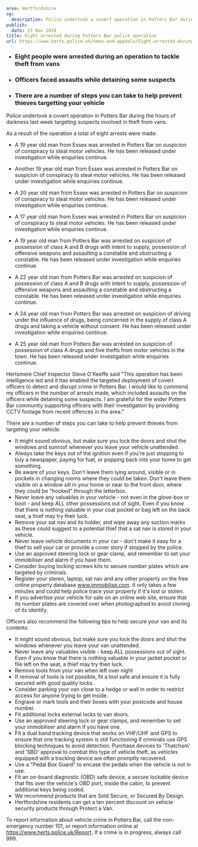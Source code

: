 ```yaml
area: Hertfordshire
og:
  description: Police undertook a covert operation in Potters Bar during the hours of darkness last week targeting suspects involved in theft from vans.
publish:
  date: 13 Nov 2018
title: Eight arrested during Potters Bar police operation
url: https://www.herts.police.uk/news-and-appeals/Eight-arrested-during-Potters-Bar-police-operation-2074MD
```

* ### Eight people were arrested during an operation to tackle theft from vans

 * ### Officers faced assaults while detaining some suspects

 * ### There are a number of steps you can take to help prevent thieves targetting your vehicle

Police undertook a covert operation in Potters Bar during the hours of darkness last week targeting suspects involved in theft from vans.

As a result of the operation a total of eight arrests were made:

 * A 19 year old man from Essex was arrested in Potters Bar on suspicion of conspiracy to steal motor vehicles. He has been released under investigation while enquiries continue.
 * Another 19 year old man from Essex was arrested in Potters Bar on suspicion of conspiracy to steal motor vehicles. He has been released under investigation while enquiries continue.
 * A 20 year old man from Essex was arrested in Potters Bar on suspicion of conspiracy to steal motor vehicles. He has been released under investigation while enquiries continue.

 * A 17 year old man from Essex was arrested in Potters Bar on suspicion of conspiracy to steal motor vehicles. He has been released under investigation while enquiries continue.
 * A 19 year old man from Potters Bar was arrested on suspicion of possession of class A and B drugs with intent to supply, possession of offensive weapons and assaulting a constable and obstructing a constable. He has been released under investigation while enquiries continue.

 * A 22 year old man from Potters Bar was arrested on suspicion of possession of class A and B drugs with intent to supply, possession of offensive weapons and assaulting a constable and obstructing a constable. He has been released under investigation while enquiries continue.
 * A 24 year old man from Potters Bar was arrested on suspicion of driving under the influence of drugs, being concerned in the supply of class A drugs and taking a vehicle without consent. He has been released under investigation while enquiries continue.
 * A 25 year old man from Potters Bar was arrested on suspicion of possession of class A drugs and five thefts from motor vehicles in the town. He has been released under investigation while enquiries continue.

Hertsmere Chief Inspector Steve O'Keeffe said "This operation has been intelligence led and it has enabled the targeted deployment of covert officers to detect and disrupt crime in Potters Bar. I would like to commend my officers in the number of arrests made, which included assaults on the officers while detaining some suspects. I am grateful for the wider Potters Bar community supporting officers with their investigation by providing CCTV footage from recent offences in the area."

There are a number of steps you can take to help prevent thieves from targeting your vehicle:

 * It might sound obvious, but make sure you lock the doors and shut the windows and sunroof whenever you leave your vehicle unattended.
 * Always take the keys out of the ignition even if you're just stopping to buy a newspaper, paying for fuel, or popping back into your home to get something.
 * Be aware of your keys. Don't leave them lying around, visible or in pockets in changing rooms where they could be taken. Don't leave them visible on a window sill in your home or near to the front door, where they could be "hooked" through the letterbox.
 * Never leave any valuables in your vehicle - not even in the glove-box or boot - and keep ALL other possessions out of sight. Even if you know that there is nothing valuable in your coat pocket or bag left on the back seat, a thief may try their luck.
 * Remove your sat nav and its holder, and wipe away any suction marks as these could suggest to a potential thief that a sat nav is stored in your vehicle.
 * Never leave vehicle documents in your car - don't make it easy for a thief to sell your car or provide a cover story if stopped by the police.
 * Use an approved steering lock or gear clamp, and remember to set your immobiliser and alarm if you have them.
 * Consider buying locking screws kits to secure number plates which are targeted by criminals.
 * Register your stereo, laptop, sat nav and any other property on the free online property database www.immobilise.com. It only takes a few minutes and could help police trace your property if it's lost or stolen.
 * If you advertise your vehicle for sale on an online web site, ensure that its number plates are covered over when photographed to avoid cloning of its identity.

Officers also recommend the following tips to help secure your van and its contents:

 * It might sound obvious, but make sure you lock the doors and shut the windows whenever you leave your van unattended.
 * Never leave any valuables visible - keep ALL possessions out of sight. Even if you know that there is nothing valuable in your jacket pocket or file left on the seat, a thief may try their luck.
 * Remove tools from your van when left over night
 * If removal of tools is not possible, fit a tool safe and ensure it is fully secured with good quality locks.
 * Consider parking your van close to a hedge or wall in order to restrict access for anyone trying to get inside.
 * Engrave or mark tools and their boxes with your postcode and house number.
 * Fit additional locks external locks to van doors.
 * Use an approved steering lock or gear clamps, and remember to set your immobiliser and alarm if you have one.
 * Fit a dual band tracking device that works on VHF/UHF and GPS to ensure that one tracking system is still functioning if criminals use GPS blocking techniques to avoid detection. Purchase devices to 'Thatcham' and 'SBD' approval to combat this type of vehicle theft, as vehicles equipped with a tracking device are often promptly recovered.
 * Use a "Pedal Box Guard" to encase the pedals when the vehicle is not in use.
 * Fit an on-board diagnostic (OBD) safe device, a secure lockable device that fits over the vehicle's OBD port, inside the cabin, to prevent additional keys being coded.
 * We recommend products that are Sold Secure, or Secured By Design.
 * Hertfordshire residents can get a ten percent discount on vehicle security products through Protect a Van.

To report information about vehicle crime in Potters Bar, call the non-emergency number 101, or report information online at https://www.herts.police.uk/Report. If a crime is in progress, always call 999.
